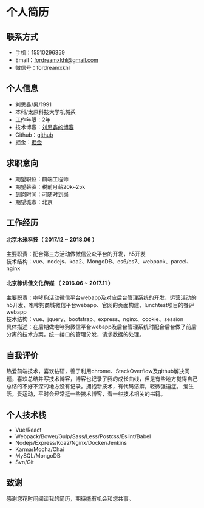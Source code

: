 # 个人简历

## 联系方式

* 手机：15510296359
* Email：fordreamxkhl@gmail.com
* 微信号：fordreamxkhl

## 个人信息

* 刘思鑫/男/1991
* 本科/太原科技大学机械系
* 工作年限：2年
* 技术博客：[刘思鑫的博客](http://www.liusixin.cn)
* Github：[github](https://github.com/lsxlsxxslxsl)
* 掘金：[掘金](https://juejin.im/user/599d4bfc51882511264e7865)

## 求职意向

* 期望职位：前端工程师
* 期望薪资：税前月薪20k~25k
* 到岗时间：可随时到岗
* 期望城市：北京

## 工作经历

#### 北京木米科技（ 2017.12 ~ 2018.06 ）
主要职责：配合第三方活动做微信公众平台的开发，h5开发 <br>
技术结构：vue、nodejs、koa2、MongoDB、es6/es7、webpack、parcel、nginx

#### 北京稼优佳文化传媒 （ 2016.06 ~ 2017.11 ）
主要职责：咆哮狗活动微信平台webapp及对应后台管理系统的开发、运营活动的h5开发、咆哮狗商城微信平台webapp、官网的页面构建、lunchtest项目的餐评webapp <br>
技术结构：vue、jquery、bootstrap、express、nginx、cookie、session <br>
具体描述：在后期做咆哮狗微信平台webapp及后台管理系统时配合后台做了前后分离的技术方案，统一接口的管理分发，请求数据的处理。

## 自我评价
热爱前端技术，喜欢钻研，善于利用chrome、StackOverflow及github解决问题，喜欢总结并写技术博客，博客也记录了我的成长曲线，但是有些地方觉得自己总结的不好不深的地方没有记录。拥抱新技术，有代码洁癖，轻微强迫症。
爱生活，爱运动，平时会经常逛一些技术博客，看一些技术相关的书籍。

## 个人技术栈
- Vue/React
- Webpack/Bower/Gulp/Sass/Less/Postcss/Eslint/Babel
- Nodejs/Express/Koa2/Nginx/Docker/Jenkins
- Karma/Mocha/Chai
- MySQL/MongoDB
- Svn/Git
      
## 致谢
感谢您花时间阅读我的简历，期待能有机会和您共事。
      

